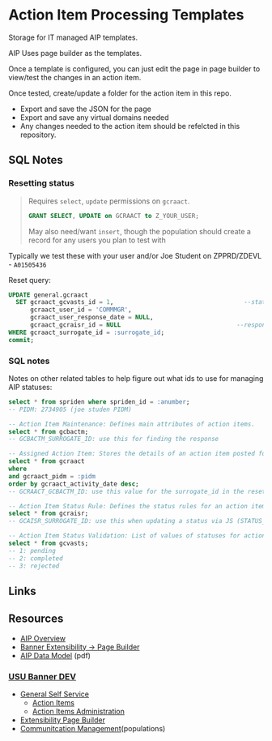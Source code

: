 # Action Item Processing Templates

Storage for IT managed AIP templates.

AIP Uses page builder as the templates.

Once a template is configured, you can just edit the page in page builder to view/test the changes in an action item.

Once tested, create/update a folder for the action item in this repo.

* Export and save the JSON for the page
* Export and save any virtual domains needed
* Any changes needed to the action item should be refelcted in this repository.

## SQL Notes

### Resetting status

> Requires `select`, `update` permissions on `gcraact`.
>
> ```sql
> GRANT SELECT, UPDATE on GCRAACT to Z_YOUR_USER;
> ```
> May also need/want `insert`, though the population should create a record for any users you plan to test with

Typically we test these with your user and/or Joe Student on ZPPRD/ZDEVL - `A01505436`

Reset query:

```sql
UPDATE general.gcraact
  SET gcraact_gcvasts_id = 1,                                    --status_id
      gcraact_user_id = 'COMMMGR',
      gcraact_user_response_date = NULL,
      gcraact_gcraisr_id = NULL                                --response_id
WHERE gcraact_surrogate_id = :surrogate_id;
commit;
```

### SQL notes

Notes on other related tables to help figure out what ids to use for managing AIP statuses:

```sql
select * from spriden where spriden_id = :anumber;
-- PIDM: 2734905 (joe studen PIDM)

-- Action Item Maintenance: Defines main attributes of action items.
select * from gcbactm;
-- GCBACTM_SURROGATE_ID: use this for finding the response

-- Assigned Action Item: Stores the details of an action item posted for a person.
select * from gcraact
where
and gcraact_pidm = :pidm
order by gcraact_activity_date desc;
-- GCRAACT_GCBACTM_ID: use this value for the surrogate_id in the reset query for the AIPImmunizationSurvey

-- Action Item Status Rule: Defines the status rules for an action item.
select * from gcraisr;
-- GCAISR_SURROGATE_ID: use this when updating a status via JS (STATUS_RULE_ID)

-- Action Item Status Validation: List of values of statuses for action item status rules.
select * from gcvasts;
-- 1: pending
-- 2: completed
-- 3: rejected
```

## Links

## Resources

* [AIP Overview](https://resources.elluciancloud.com/bundle/banner_genss_acn_configure_9.10.0/page/c_aip_overview.html)
* [Banner Extensibility -> Page Builder](https://resources.elluciancloud.com/bundle/banner_exten_acn_use_9.10.0/page/c_page_builder.html)
* [AIP Data Model](https://ellucian.force.com/clients/s/article/BannerGeneralSsb-AIP-Action-Item-Processing-simple-ERD-diagrams-of-table-relationships) (pdf)

### [USU Banner DEV](https://development.banner.usu.edu/)

* [General Self Service](https://ss-zdevl.banner.usu.edu/BannerGeneralSsb/)
  * [Action Items](https://ss-zdevl.banner.usu.edu/BannerGeneralSsb/ssb/aip#/list)
  * [Action Items Administration](https://ss-zdevl.banner.usu.edu/BannerGeneralSsb/ssb/aipAdmin/#/landing)
* [Extensibility Page Builder](https://ss-zdevl.banner.usu.edu/BannerExtensibility/)
* [Communitcation Management](https://ss-zdevl.banner.usu.edu/CommunicationManagement/ssb/communication#/communication)(populations)
